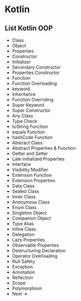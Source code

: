 # Kotlin

## List Kotlin OOP

 - Class
 - Object
 - Properties
 - Constructor
 - Initializer
 - Secondary Constructor
 - Properties Constructor
 - Function 
 - Function Overloading
 - keyword
 - Inheritance
 - Function Overriding
 - Super Keyword 
 - Super Constructor
 - Any Class 
 - Type Check
 - toString Function
 - equals Function 
 - hashCode Function
 - Abstract Class
 - Abstract Properties & Function
 - Getter and Setter
 - Late initialized Properties
 - Interface
 - Visibility Modifier
 - Extension Function
 - Extension Properties
 - Data Class
 - Sealed Class
 - Inner Class
 - Anonymous Class
 - Enum Class
 - Singleton Object
 - Companion Object 
 - Type Alias
 - Inline Class
 - Delegation 
 - Lazy Properties
 - Observable Properties 
 - Destructuring Declaration 
 - Operator Overloading
 - Null Safety 
 - Exception 
 - Annotation
 - Reflection
 - Scope  
 - Polymorphism
 - Next ->